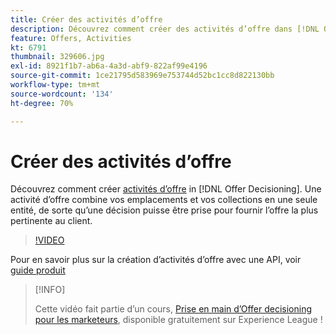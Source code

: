 ```yaml
---
title: Créer des activités d’offre
description: Découvrez comment créer des activités d’offre dans [!DNL Offer Decisioning]. Une activité d’offre combine vos emplacements et vos collections en une seule entité, de sorte qu’une décision puisse être prise pour fournir l’offre la plus pertinente au client.
feature: Offers, Activities
kt: 6791
thumbnail: 329606.jpg
exl-id: 8921f1b7-ab6a-4a3d-abf9-822af99e4196
source-git-commit: 1ce21795d583969e753744d52bc1cc8d822130bb
workflow-type: tm+mt
source-wordcount: '134'
ht-degree: 70%

---
```


# Créer des activités d’offre

Découvrez comment créer [activités d’offre](https://experienceleague.adobe.com/docs/journey-optimizer/using/offer-decisioniong/create-manage-activities/create-offer-activities.html) in [!DNL Offer Decisioning]. Une activité d’offre combine vos emplacements et vos collections en une seule entité, de sorte qu’une décision puisse être prise pour fournir l’offre la plus pertinente au client.

>[!VIDEO](https://video.tv.adobe.com/v/329606?quality=12&learn=on)

Pour en savoir plus sur la création d’activités d’offre avec une API, voir [guide produit](https://experienceleague.adobe.com/docs/journey-optimizer/using/offer-decisioniong/api-reference/activities-api/create.html)

>[!INFO]
>
> Cette vidéo fait partie d’un cours, [Prise en main d’Offer decisioning pour les marketeurs](https://experienceleague.adobe.com/?recommended=ExperiencePlatform-U-1-2020.1.offerdecisioning), disponible gratuitement sur Experience League !
